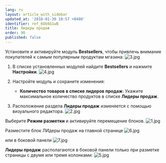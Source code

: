 ```yaml
---
lang: ru
layout: article_with_sidebar
updated_at: '2018-01-30 10:57 +0400'
identifier: ref_6OU4G1wB
title: Лидеры продаж
order: 90
published: false
---
```

Установите и активируйте модуль **Bestsellers**, чтобы привлечь внимание покупателей к самым популярным продуктам мгазина:
![3.jpg]({{site.baseurl}}/attachments/ref_6OU4G1wB/3.jpg)

1.  В списке установленных модулей найдите **Bestsellers** и нажмите **Настройки**.
    ![4.jpg]({{site.baseurl}}/attachments/ref_6OU4G1wB/4.jpg)

2. Настройте модуль и сохраните изменения:
    
    *   **Количество товаров в списке лидеров продаж**: Укажите максимальное количество продуктов в списке **Лидеры продаж**.
    
3. Расположение раздела **Лидеры продаж** изменяется с помощью визуального редактора.
![2.jpg]({{site.baseurl}}/attachments/ref_6OU4G1wB/2.jpg)

Выберите **Режим разметки** и активируйте перемещение блоков.
![1.jpg]({{site.baseurl}}/attachments/ref_6OU4G1wB/1.jpg)

Разместите блок ЛИдеры продаж на главной странице
![6.jpg]({{site.baseurl}}/attachments/ref_6OU4G1wB/6.jpg)

или в боковой панели
![7.jpg]({{site.baseurl}}/attachments/ref_6OU4G1wB/7.jpg)

**Лидеры продаж** располагаются в боковой панели только при разметке страницы с двумя или тремя колонками:
![5.jpg]({{site.baseurl}}/attachments/ref_6OU4G1wB/5.jpg)




